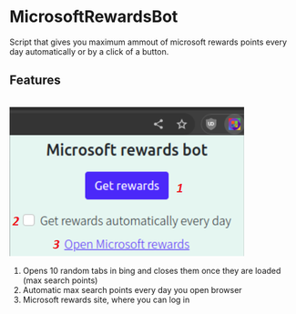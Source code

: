 # MicrosoftRewardsBot
<p>Script that gives you maximum ammout of microsoft rewards points every day automatically or by a click of a button. </p>

## Features
<br>
<img src="./imgs/popup.png">
<br>
<ol>
    <li>Opens 10 random tabs in bing and closes them once they are loaded (max search points)</li>
    <li> Automatic max search points every day you open browser </li>
    <li> Microsoft rewards site, where you can log in</li>
</ol>
